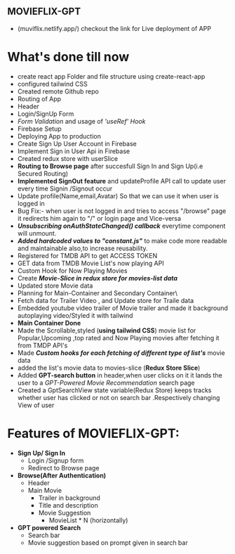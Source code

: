## MOVIEFLIX-GPT

- (muviflix.netlify.app/) checkout the link for Live deployment of APP

# What's done till now

- create react app Folder and file structure using create-react-app
- configured tailwind CSS
- Created remote Github repo
- Routing of App
- Header
- Login/SignUp Form
- _Form Validation_ and usage of _'useRef' Hook_
- Firebase Setup
- Deploying App to production
- Create Sign Up User Account in Firebase
- Implement Sign in User Api in Firebase
- Created redux store with userSlice
- **Routing to Browse page** after succesfull Sign In and Sign Up(i.e Secured Routing)
- **Implemented SignOut feature** and updateProfile API call to update user every time Signin /Signout occur
- Update profile(Name,email,Avatar) So that we can use it when user is logged in
- Bug Fix:- when user is not logged in and tries to access "/browse" page it redirects him again to "/" or login page and Vice-versa
- **_Unsubscribing onAuthStateChanged() callback_** everytime component will unmount.
- **_Added hardcoded values to "constant.js"_** to make code more readable and maintainable also,to increase reusability.
- Registered for TMDB API to get ACCESS TOKEN
- GET data from TMDB Movie List's now playing API
- Custom Hook for Now Playing Movies
- Create **_Movie-Slice in redux store for movies-list data_**
- Updated store Movie data
- Planning for Main-Container and Secondary Container\
- Fetch data for Trailer Video , and Update store for Traile data
- Embedded youtube video trailer of Movie trailer and made it background autoplaying video/Styled it with tailwind
- **Main Container Done**
- Made the Scrollable,styled (**using tailwind CSS**) movie list for Popular,Upcoming ,top rated and Now Playing movies after fetching it from TMDP API's
- Made **_Custom hooks for each fetching of different type of list's_** movie data
- added the list's movie data to movies-slice (**Redux Store Slice**)
- Added **GPT-search button** in header,when user clicks on it it lands the user to a _GPT-Powered Movie Recommendation_ search page
- Created a GptSearchView state variable(Redux Store) keeps tracks whether user has clicked or not on search bar .Respectively changing View of user

# Features of MOVIEFLIX-GPT:

- **Sign Up/ Sign In**
  - Login /Signup form
  - Redirect to Browse page
- **Browse(After Authentication)**
  - Header
  - Main Movie
    - Trailer in background
    - Title and description
    - Movie Suggestion
      - MovieList \* N (horizontally)
- **GPT powered Search**
  - Search bar
  - Movie suggestion based on prompt given in search bar
